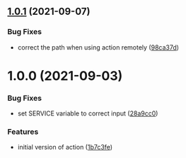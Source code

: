 ## [1.0.1](https://github.com/erzz/google-dep-metrics/compare/v1.0.0...v1.0.1) (2021-09-07)


### Bug Fixes

* correct the path when using action remotely ([98ca37d](https://github.com/erzz/google-dep-metrics/commit/98ca37d5c932d3c8c238cd63f671b55afd6a586c))

# 1.0.0 (2021-09-03)


### Bug Fixes

* set SERVICE variable to correct input ([28a9cc0](https://github.com/erzz/google-dep-metrics/commit/28a9cc0828616fd8e91d9ac4a32d7544cda8a7a2))


### Features

* initial version of action ([1b7c3fe](https://github.com/erzz/google-dep-metrics/commit/1b7c3fe7d5b72418b06ad04bd1cf670bc2098091))
